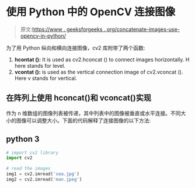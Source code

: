 # 使用 Python 中的 OpenCV 连接图像

> 原文:[https://www . geeksforgeeks . org/concatenate-images-use-opencv-in-python/](https://www.geeksforgeeks.org/concatenate-images-using-opencv-in-python/)

为了用 Python 纵向和横向连接图像，cv2 库附带了两个函数:

1.  **hcontat ():** It is used as cv2.hconcat () to connect images horizontally. H here stands for level.
2.  **vcontat ():** is used as the vertical connection image of cv2.vconcat (). Here v stands for vertical.

## 在阵列上使用 hconcat()和 vconcat()实现

作为 n 维数组的图像列表被传递，其中列表中的图像被垂直或水平连接。不同大小的图像可以调整大小。下面的代码解释了连接图像的以下方法:

## python 3

```py
# import cv2 library
import cv2

# read the images
img1 = cv2.imread('sea.jpg')
img2 = cv2.imread('man.jpeg')
```
